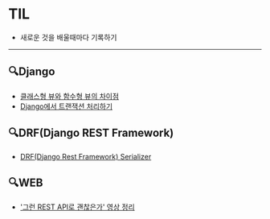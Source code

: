 # TIL
- 새로운 것을 배울때마다 기록하기
---

## 🔍Django
- [클래스형 뷰와 함수형 뷰의 차이점](Django/CBV_vs_FBV.md)
- [Django에서 트랜잭션 처리하기](Django/Transaction.md)
<!-- - [get_queryset vs queryset](Django/get_queryset_vs_queryset.md) -->

## 🔍DRF(Django REST Framework)
- [DRF(Django Rest Framework) Serializer](Django/Serializer.md)


## 🔍WEB
- ['그런 REST API로 괜찮은가' 영상 정리](Web/REST_API.md)
